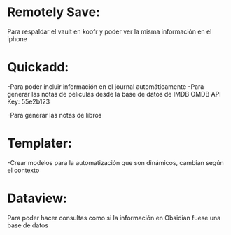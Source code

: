 # Remotely Save:
Para respaldar el vault en koofr y poder ver la misma información en el iphone

# Quickadd:
-Para poder incluir información en el journal automáticamente
-Para generar las notas de películas desde la base de datos de IMDB
 OMDB API Key: 55e2b123
 
-Para generar las notas de libros

# Templater:
-Crear modelos para la automatización que son dinámicos, cambian según el contexto

# Dataview:
Para poder hacer consultas como si la información en Obsidian fuese una base de datos
